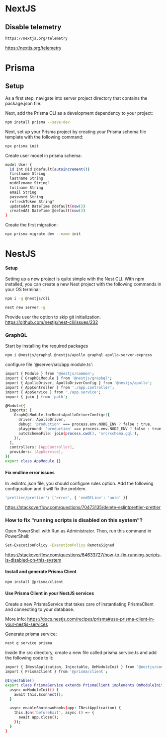 # NextJS

## Disable telemetry

```bash
https://nextjs.org/telemetry
```

https://nextjs.org/telemetry

# Prisma

## Setup

As a first step, navigate into server project directory that contains the package.json file.

Next, add the Prisma CLI as a development dependency to your project:

```bash
npm install prisma --save-dev
```

Next, set up your Prisma project by creating your Prisma schema file template with the following command:

```bash
npx prisma init
```

Create user model in prisma schema:

```bash
model User {
  id Int @id @default(autoincrement())
  firstname String
  lastname String
  middlename String?
  fullname String
  email String
  password String
  refreshToken String?
  updatedAt DateTime @default(now())
  createdAt DateTime @default(now())
}
```

Create the first migration:

```bash
npx prisma migrate dev --name init
```

# NestJS

#### Setup

Setting up a new project is quite simple with the Nest CLI. With npm installed, you can create a new Nest project with the following commands in your OS terminal:

```bash
npm i -g @nestjs/cli
```

```bash
nest new server -g
```

Provide user the option to skip git initialization.
<https://github.com/nestjs/nest-cli/issues/232>

### GraphQL

Start by installing the required packages

```bash
npm i @nestjs/graphql @nestjs/apollo graphql apollo-server-express
```

configure file '@server/src/app.module.ts':

```bash
import { Module } from '@nestjs/common';
import { GraphQLModule } from '@nestjs/graphql';
import { ApolloDriver, ApolloDriverConfig } from '@nestjs/apollo';
import { AppController } from './app.controller';
import { AppService } from './app.service';
import { join } from 'path';

@Module({
  imports: [
    GraphQLModule.forRoot<ApolloDriverConfig>({
      driver: ApolloDriver,
      debug: 'production' === process.env.NODE_ENV ? false : true,
      playground: 'production' === process.env.NODE_ENV ? false : true,
      autoSchemaFile: join(process.cwd(), 'src/schema.gql'),
    }),
  ],
  controllers: [AppController],
  providers: [AppService],
})
export class AppModule {}
```

#### Fix endline error issues

In .eslintrc.json file, you should configure rules option. Add the following configuration and it will fix the problem.

```bash
'prettier/prettier': ['error', { 'endOfLine': 'auto' }]
```

<https://stackoverflow.com/questions/70473135/delete-eslintprettier-prettier>

### How to fix "running scripts is disabled on this system"?

Open PowerShell with Run as Administrator. Then, run this command in PowerShell:

```bash
Set-ExecutionPolicy -ExecutionPolicy RemoteSigned
```

<https://stackoverflow.com/questions/64633727/how-to-fix-running-scripts-is-disabled-on-this-system>

#### Install and generate Prisma Client

```bash
npm install @prisma/client
```

#### Use Prisma Client in your NestJS services

Create a new PrismaService that takes care of instantiating PrismaClient and connecting to your database.

More info: <https://docs.nestjs.com/recipes/prisma#use-prisma-client-in-your-nestjs-services>

Generate prisma service:

```bash
nest g service prisma
```

Inside the src directory, create a new file called prisma.service.ts and add the following code to it:

```bash
import { INestApplication, Injectable, OnModuleInit } from '@nestjs/common';
import { PrismaClient } from '@prisma/client';

@Injectable()
export class PrismaService extends PrismaClient implements OnModuleInit {
  async onModuleInit() {
    await this.$connect();
  }

  async enableShutdownHooks(app: INestApplication) {
    this.$on('beforeExit', async () => {
      await app.close();
    });
  }
}
```